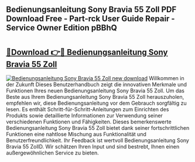 ## Bedienungsanleitung Sony Bravia 55 Zoll PDF Download Free - Part-rck User Guide Repair - Service Owner Edition pBBhQ

# <h2><a href="http://df4o50.blite.top/?on=Bedienungsanleitung+Sony+Bravia+55+Zoll">🔗Download 👉🔴 Bedienungsanleitung Sony Bravia 55 Zoll</a></h2>

[![Bedienungsanleitung Sony Bravia 55 Zoll new download](https://i.imgur.com/lujVjoI.png)](http://df4o50.blite.top/?on=Bedienungsanleitung+Sony+Bravia+55+Zoll)
Willkommen in der Zukunft Dieses Benutzerhandbuch zeigt die innovativen Merkmale und Funktionen Ihres neuen Bedienungsanleitung Sony Bravia 55 Zoll. Um das Beste aus Ihrem Bedienungsanleitung Sony Bravia 55 Zoll herauszuholen, empfehlen wir, diese Bedienungsanleitung vor dem Gebrauch sorgfältig zu lesen. Es enthält Schritt-für-Schritt-Anleitungen zum Einrichten des Produkts sowie detaillierte Informationen zur Verwendung seiner verschiedenen Funktionen und Fähigkeiten. Dieses bemerkenswerte Bedienungsanleitung Sony Bravia 55 Zoll bietet dank seiner fortschrittlichen Funktionen eine nahtlose Mischung aus Funktionalität und Benutzerfreundlichkeit. Ihr Feedback ist wertvoll Bedienungsanleitung Sony Bravia 55 ZollD. Wir schätzen Ihren Input und sind bestrebt, Ihnen einen außergewöhnlichen Service zu bieten.
